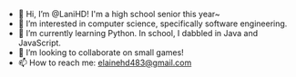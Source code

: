 - 👋 Hi, I’m @LaniHD! I'm a high school senior this year~
- 👀 I’m interested in computer science, specifically software engineering.
- 🌱 I’m currently learning Python. In school, I dabbled in Java and JavaScript.
- 💞️ I’m looking to collaborate on small games!
- 📫 How to reach me: elainehd483@gmail.com

<!---
LaniHD/LaniHD is a ✨ special ✨ repository because its `README.md` (this file) appears on your GitHub profile.
You can click the Preview link to take a look at your changes.
--->
